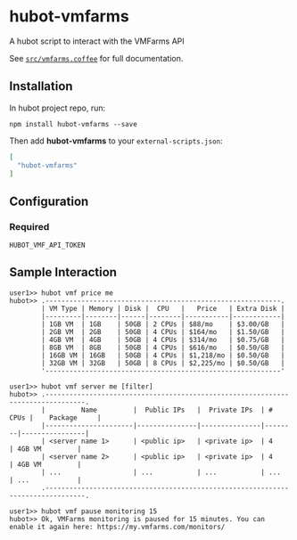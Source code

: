 # hubot-vmfarms

A hubot script to interact with the VMFarms API

See [`src/vmfarms.coffee`](src/vmfarms.coffee) for full documentation.

## Installation

In hubot project repo, run:

`npm install hubot-vmfarms --save`

Then add **hubot-vmfarms** to your `external-scripts.json`:

```json
[
  "hubot-vmfarms"
]
```

## Configuration
### Required

`HUBOT_VMF_API_TOKEN`

## Sample Interaction

```
user1>> hubot vmf price me
hubot>> .-----------------------------------------------------------.
        | VM Type | Memory | Disk |  CPU   |   Price   | Extra Disk |
        |---------|--------|------|--------|-----------|------------|
        | 1GB VM  | 1GB    | 50GB | 2 CPUs | $88/mo    | $3.00/GB   |
        | 2GB VM  | 2GB    | 50GB | 4 CPUs | $164/mo   | $1.50/GB   |
        | 4GB VM  | 4GB    | 50GB | 4 CPUs | $314/mo   | $0.75/GB   |
        | 8GB VM  | 8GB    | 50GB | 4 CPUs | $616/mo   | $0.50/GB   |
        | 16GB VM | 16GB   | 50GB | 4 CPUs | $1,218/mo | $0.50/GB   |
        | 32GB VM | 32GB   | 50GB | 8 CPUs | $2,225/mo | $0.50/GB   |
        '-----------------------------------------------------------'
```

```
user1>> hubot vmf server me [filter]
hubot>> .--------------------------------------------------------------------------------.
        |         Name         |  Public IPs   |  Private IPs  | # CPUs |    Package     |
        |----------------------|---------------|---------------|--------|----------------|
        | <server name 1>      | <public ip>   | <private ip>  | 4      | 4GB VM         |
        | <server name 2>      | <public ip>   | <private ip>  | 4      | 4GB VM         |
        | ...                  | ...           | ...           | ...    | ...            |
        .--------------------------------------------------------------------------------.
```

```
user1>> hubot vmf pause monitoring 15
hubot>> Ok, VMFarms monitoring is paused for 15 minutes. You can enable it again here: https://my.vmfarms.com/monitors/
```
